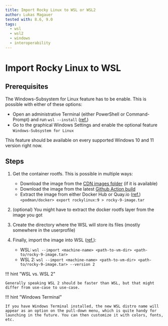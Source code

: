 ```yaml
---
title: Import Rocky Linux to WSL or WSL2
author: Lukas Magauer
tested with: 8.6, 9.0
tags:
  - wsl
  - wsl2
  - windows
  - interoperability
---
```


# Import Rocky Linux to WSL

## Prerequisites

The Windows-Subsystem for Linux feature has to be enable. This is possible with either of these options:

- Open an administrative Terminal (either PowerShell or Command-Prompt) and run `wsl --install` ([ref.](https://docs.microsoft.com/en-us/windows/wsl/install))
- Go to the graphical Windows Settings and enable the optional feature `Windows-Subsystem for Linux`

This feature should be available on every supported Windows 10 and 11 version right now.

## Steps

1. Get the container rootfs. This is possible in multiple ways:

    - Download the image from the [CDN images folder](https://dl.rockylinux.org/pub/rocky/9/images/) (if it is available)
    - Download the image from the latest [Github Action build](https://github.com/rocky-linux/sig-cloud-instance-images/actions/workflows/build.yml)
    - Extract the image from either Docker Hub or Quay.io ([ref.](https://docs.microsoft.com/en-us/windows/wsl/use-custom-distro#export-the-tar-from-a-container))<br>`<podman/docker> export rockylinux:9 > rocky-9-image.tar`

2. (optional) You might have to extract the docker rootfs layer from the image you got
3. Create the directory where the WSL will store its files (mostly somewhere in the userprofile)
4. Finally, import the image into WSL ([ref.](https://docs.microsoft.com/en-us/windows/wsl/use-custom-distro#import-the-tar-file-into-wsl)):

    - WSL: `wsl --import <machine-name> <path-to-vm-dir> <path-to/rocky-9-image.tar>`
    - WSL 2: `wsl --import <machine-name> <path-to-vm-dir> <path-to/rocky-9-image.tar> --version 2`

!!! hint "WSL vs. WSL 2"

    Generally speaking WSL 2 should be faster than WSL, but that might differ from use-case to use-case.

!!! hint "Windows Terminal"

    If you have Windows Terminal installed, the new WSL distro name will appear as an option on the pull-down menu, which is quite handy for launching in the future. You can then customize it with colors, fonts, etc.
